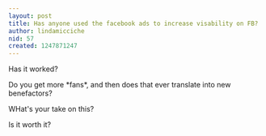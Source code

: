 ```yaml
---
layout: post
title: Has anyone used the facebook ads to increase visability on FB?
author: lindamicciche
nid: 57
created: 1247871247
---
```

<p>Has it worked?&nbsp;</p>
<p>Do you get more *fans*, and then does that ever translate into new benefactors?&nbsp;</p>
<p>WHat's your take on this?&nbsp;</p>
<p>Is it worth it?&nbsp;</p>
<p>&nbsp;</p>
